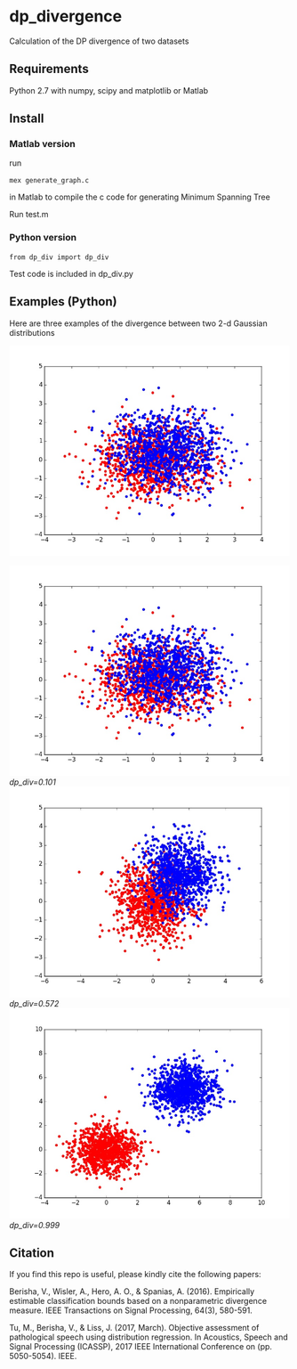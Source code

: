 # dp_divergence
Calculation of the DP divergence of two datasets

## Requirements
Python 2.7 with numpy, scipy and matplotlib
or Matlab

## Install
### Matlab version
run
```
mex generate_graph.c
```
in Matlab to compile the c code for generating Minimum Spanning Tree

Run test.m
### Python version
```
from dp_div import dp_div
```
Test code is included in dp_div.py
## Examples (Python)
Here are three examples of the divergence between two 2-d Gaussian distributions

<img style="float: middle;" src="https://github.com/tbright17/dp_divergence/raw/master/examples/small_0.101.jpg">

![](https://github.com/tbright17/dp_divergence/raw/master/examples/small_0.101.jpg)
*dp_div=0.101*
![](https://github.com/tbright17/dp_divergence/raw/master/examples/medium_0.572.jpg)
*dp_div=0.572*
![](https://github.com/tbright17/dp_divergence/raw/master/examples/large_0.999.jpg)
*dp_div=0.999*
## Citation
If you find this repo is useful, please kindly cite the following papers:

Berisha, V., Wisler, A., Hero, A. O., & Spanias, A. (2016). Empirically estimable classification bounds based on a nonparametric divergence measure. IEEE Transactions on Signal Processing, 64(3), 580-591.

Tu, M., Berisha, V., & Liss, J. (2017, March). Objective assessment of pathological speech using distribution regression. In Acoustics, Speech and Signal Processing (ICASSP), 2017 IEEE International Conference on (pp. 5050-5054). IEEE.
